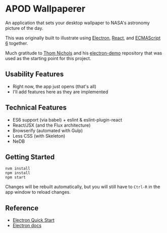 # APOD Wallpaperer

An application that sets your desktop wallpaper to NASA's astronomy picture of the day.

This was originally built to illustrate using [Electron](https://github.com/atom/electron), [React](https://facebook.github.io/react/), and [ECMAScript 6](https://github.com/lukehoban/es6features) together.

Much gratitude to [Thom Nichols](https://github.com/thom-nic) and his [electron-demo](https://github.com/thom-nic/electron-demo) repository that was used as the starting point for this project.

## Usability Features

* Right now, the app just opens (that's all)
* I'll add features here as they are implemented

## Technical Features

* ES6 support (via babel) + eslint & eslint-plugin-react
* React/JSX (and the Flux architecture)
* Browserify (automated with Gulp)
* Less CSS (with Skeleton)
* NeDB

## Getting Started

```
nvm install
npm install
npm start
```
Changes will be rebuilt automatically, but you will still have to `Ctrl-R`
in the app window to reload changes.

## Reference

* [Electron Quick Start](https://github.com/atom/electron/blob/master/docs/tutorial/quick-start.md)
* [Electron docs](https://github.com/atom/electron/tree/master/docs)
